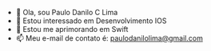 - 👋 Ola, sou Paulo Danilo C Lima
- 👀 Estou interessado em Desenvolvimento IOS
- 🌱 Estou me aprimorando em Swift
- 📫 Meu e-mail de contato é:  paulodanilolima@gmail.com

<!---
Sou desenvolvedor IOS estou buscando oportunidade na área, sempre trabalhei com Infraestrutura e 
redes de computador e como analista de TI, mas agora procuro um novo desafio na área de Desenvolvimento IOS.
--->
